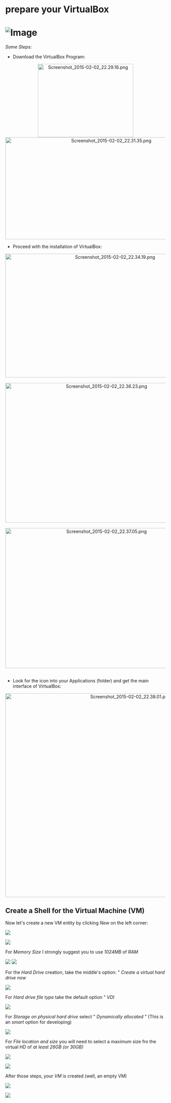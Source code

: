# prepare your VirtualBox

# ![Image](../pictures/Screenshot_2015-02-02_22.28.09.png)




*Some Steps:*
   * Download the VirtualBox Program:
   <CENTER>
     <img src="https://twiki.cern.ch/twiki/pub/AtlasProtected/MilanoTutorial2015RootHelp/Screenshot_2015-02-02_22.29.16.png" alt="Screenshot_2015-02-02_22.29.16.png" width="300" height="230" /></verbatim>
     <img src="https://twiki.cern.ch/twiki/pub/AtlasProtected/MilanoTutorial2015RootHelp/Screenshot_2015-02-02_22.31.35.png" alt="Screenshot_2015-02-02_22.31.35.png" width="650" height="320" /></verbatim></br>
   </CENTER>


   * Proceed with the installation of VirtualBox:
   <CENTER>
     <img src="https://twiki.cern.ch/twiki/pub/AtlasProtected/MilanoTutorial2015RootHelp/Screenshot_2015-02-02_22.34.19.png" alt="Screenshot_2015-02-02_22.34.19.png" width="674" height="388" /></verbatim></br></br>
     <img src="https://twiki.cern.ch/twiki/pub/AtlasProtected/MilanoTutorial2015RootHelp/Screenshot_2015-02-02_22.36.23.png" alt="Screenshot_2015-02-02_22.36.23.png" width="620" height="438" /></verbatim></br></br>
     <img src="https://twiki.cern.ch/twiki/pub/AtlasProtected/MilanoTutorial2015RootHelp/Screenshot_2015-02-02_22.37.05.png" alt="Screenshot_2015-02-02_22.37.05.png" width="620" height="439" /></verbatim></br></br>
   </CENTER>


   * Look for the icon into your Applications (folder) and get the main interface of VirtualBox:
   <CENTER>
     <img src="https://twiki.cern.ch/twiki/pub/AtlasProtected/MilanoTutorial2015RootHelp/Screenshot_2015-02-02_22.38.01.png" alt="Screenshot_2015-02-02_22.38.01.png" width="771" height="639" /></verbatim></br>
   </CENTER>



## Create a Shell for the Virtual Machine (VM)

Now let's create a new VM entity by clicking *New* on the left corner:
   
![](pictures/Screenshot_2016-02-12_17.21.28_a.png)
   



![](pictures/Screenshot_2016-02-12_17.21.54_b.png)

For *Memory Size* I strongly suggest you to use *1024MB* of *RAM*

![](pictures/Screenshot_2015-02-02_22.44.39.png)
![](pictures/Screenshot_2016-02-12_17.22.27_c.png)

For the *Hard Drive* creation, take the middle's option: " *Create a virtual hard drive now*

![](pictures/Screenshot_2015-02-02_22.44.51.png)

For *Hard drive file type* take the default option " *VDI*

![](pictures/Screenshot_2015-02-02_22.45.04.png)

For *Storage on physical hard drive* select " *Dynamically allocated* " (This is an _smart_ option for developing)

![](pictures/Screenshot_2015-02-02_22.45.13.png)

For *File location and size* you will need to select a maximum size fro the virtual HD of *at least 26GB (or 30GB)* 

![](pictures/Screenshot_2015-02-02_23.21.44.png)

![](pictures/Screenshot_2016-02-12_17.23.06_d.png)

After those steps, your *VM* is created (well, an empty VM)

![](pictures/Screenshot_2015-02-03_14.42.36.png)

![](pictures/Screenshot_2016-02-12_17.29.15_e.png)




